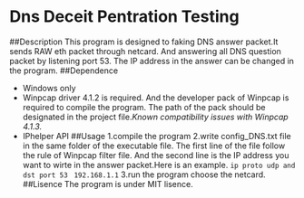 ﻿# Dns Deceit Pentration Testing 
##Description
This program is designed to faking DNS answer packet.It sends RAW eth packet through netcard. And answering all DNS question packet by listening port 53. The IP address in the answer can be changed in the program.
##Dependence
*	Windows only
*	Winpcap driver 4.1.2 is required.
 And the developer pack of Winpcap is required to compile the program. The path of the pack should be designated in the project file._Known compatibility issues with Winpcap 4.1.3._
*	IPhelper API
##Usage
1.compile the program
2.write config_DNS.txt file in the same folder of the executable file. The first line of the file follow the rule of Winpcap filter file. And the second line is the IP address you want to wirte in the answer packet.Here is an example.
`ip proto udp and dst port 53 `
`192.168.1.1` 
3.run the program choose the netcard.
##Lisence
The program is under MIT lisence.